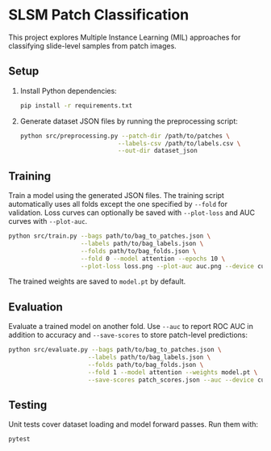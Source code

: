 # SLSM Patch Classification

This project explores Multiple Instance Learning (MIL) approaches for classifying slide-level samples from patch images.

## Setup

1. Install Python dependencies:
   ```bash
   pip install -r requirements.txt
   ```
2. Generate dataset JSON files by running the preprocessing script:
   ```bash
   python src/preprocessing.py --patch-dir /path/to/patches \
                              --labels-csv /path/to/labels.csv \
                              --out-dir dataset_json
   ```

## Training

Train a model using the generated JSON files. The training script automatically
uses all folds except the one specified by `--fold` for validation.
Loss curves can optionally be saved with `--plot-loss` and AUC curves with
`--plot-auc`.

```bash
python src/train.py --bags path/to/bag_to_patches.json \
                    --labels path/to/bag_labels.json \
                    --folds path/to/bag_folds.json \
                    --fold 0 --model attention --epochs 10 \
                    --plot-loss loss.png --plot-auc auc.png --device cuda
```

The trained weights are saved to `model.pt` by default.

## Evaluation

Evaluate a trained model on another fold. Use `--auc` to report ROC AUC in addition
to accuracy and `--save-scores` to store patch-level predictions:

```bash
python src/evaluate.py --bags path/to/bag_to_patches.json \
                      --labels path/to/bag_labels.json \
                      --folds path/to/bag_folds.json \
                      --fold 1 --model attention --weights model.pt \
                      --save-scores patch_scores.json --auc --device cuda
```

## Testing

Unit tests cover dataset loading and model forward passes. Run them with:

```bash
pytest
```
